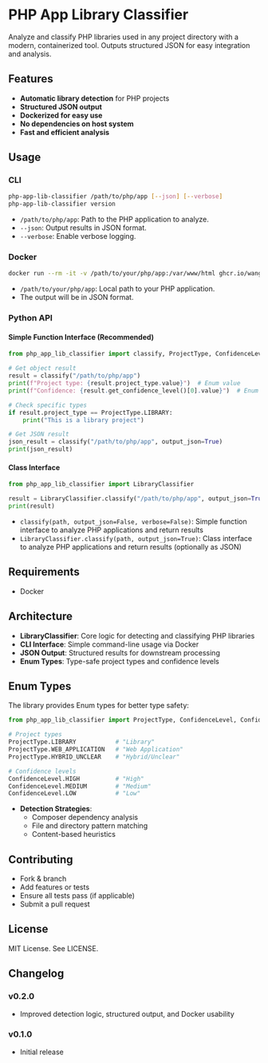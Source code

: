 # PHP App Library Classifier

Analyze and classify PHP libraries used in any project directory with a modern, containerized tool. Outputs structured JSON for easy integration and analysis.

## Features

- **Automatic library detection** for PHP projects
- **Structured JSON output**
- **Dockerized for easy use**
- **No dependencies on host system**
- **Fast and efficient analysis**

## Usage

### CLI

```sh
php-app-lib-classifier /path/to/php/app [--json] [--verbose]
php-app-lib-classifier version
```

- `/path/to/php/app`: Path to the PHP application to analyze.
- `--json`: Output results in JSON format.
- `--verbose`: Enable verbose logging.

### Docker

```sh
docker run --rm -it -v /path/to/your/php/app:/var/www/html ghcr.io/wangyihang/php-app-lib-classifier:main /var/www/html --json
```

- `/path/to/your/php/app`: Local path to your PHP application.
- The output will be in JSON format.

### Python API

#### Simple Function Interface (Recommended)

```python
from php_app_lib_classifier import classify, ProjectType, ConfidenceLevel

# Get object result
result = classify("/path/to/php/app")
print(f"Project type: {result.project_type.value}")  # Enum value
print(f"Confidence: {result.get_confidence_level()[0].value}")  # Enum value

# Check specific types
if result.project_type == ProjectType.LIBRARY:
    print("This is a library project")

# Get JSON result
json_result = classify("/path/to/php/app", output_json=True)
print(json_result)
```

#### Class Interface

```python
from php_app_lib_classifier import LibraryClassifier

result = LibraryClassifier.classify("/path/to/php/app", output_json=True)
print(result)
```

- `classify(path, output_json=False, verbose=False)`: Simple function interface to analyze PHP applications and return results
- `LibraryClassifier.classify(path, output_json=True)`: Class interface to analyze PHP applications and return results (optionally as JSON)

## Requirements

- Docker

## Architecture

- **LibraryClassifier**: Core logic for detecting and classifying PHP libraries
- **CLI Interface**: Simple command-line usage via Docker
- **JSON Output**: Structured results for downstream processing
- **Enum Types**: Type-safe project types and confidence levels

## Enum Types

The library provides Enum types for better type safety:

```python
from php_app_lib_classifier import ProjectType, ConfidenceLevel, ConfidenceColor

# Project types
ProjectType.LIBRARY           # "Library"
ProjectType.WEB_APPLICATION   # "Web Application" 
ProjectType.HYBRID_UNCLEAR    # "Hybrid/Unclear"

# Confidence levels
ConfidenceLevel.HIGH          # "High"
ConfidenceLevel.MEDIUM        # "Medium"
ConfidenceLevel.LOW           # "Low"
```
- **Detection Strategies**:
  - Composer dependency analysis
  - File and directory pattern matching
  - Content-based heuristics

## Contributing

- Fork & branch
- Add features or tests
- Ensure all tests pass (if applicable)
- Submit a pull request

## License

MIT License. See LICENSE.

## Changelog

### v0.2.0
- Improved detection logic, structured output, and Docker usability

### v0.1.0
- Initial release